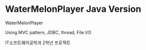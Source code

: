 # WaterMelonPlayer Java Version
WaterMelonPlayer


Using MVC pattern, JDBC, thread, File I/O

IT소프트웨어공학과 2학년 프로젝트
